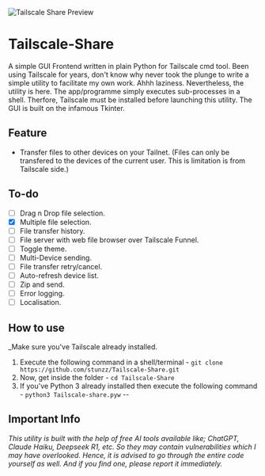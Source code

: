 ![Tailscale Share Preview](https://i.ibb.co/TPBpn7r/imresizer-1730742644470.png)
# Tailscale-Share
A simple GUI Frontend written in plain Python for Tailscale cmd tool. Been using Tailscale for years, don't know why never took the plunge to write a simple utility to facilitate my own work. Ahhh laziness. Nevertheless, the utility is here. The app/programme simply executes sub-processes in a shell. Therfore, Tailscale must be installed before launching this utility. The GUI is built on the infamous Tkinter.

## Feature
- Transfer files to other devices on your Tailnet. (Files can only be transfered to the devices of the current user. This is limitation is from Tailscale side.)
## To-do
- [ ] Drag n Drop file selection.
- [x] Multiple file selection.
- [ ] File transfer history.
- [ ] File server with web file browser over Tailscale Funnel.
- [ ] Toggle theme.
- [ ] Multi-Device sending.
- [ ] File transfer retry/cancel.
- [ ] Auto-refresh device list.
- [ ] Zip and send.
- [ ] Error logging.
- [ ] Localisation.
## How to use
_Make sure you've Tailscale already installed.
1. Execute the following command in a shell/terminal - `git clone https://github.com/stunzz/Tailscale-Share.git`
2. Now, get inside the folder - `cd Tailscale-Share`
3. If you've Python 3 already installed then execute the following command - `python3 Tailscale-share.pyw`
--
## Important Info
_This utility is built with the help of free AI tools available like; ChatGPT, Claude Haiku, Deepseek R1, etc. So they may contain vulnerabilities which I may have overlooked. Hence, it is advised to go through the entire code yourself as well. And if you find one, please report it immediately._
